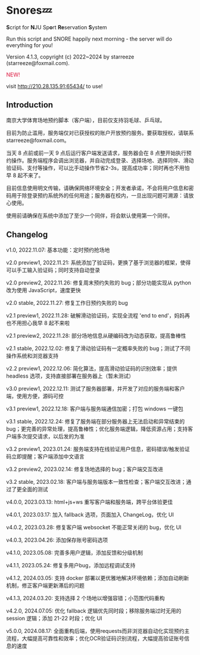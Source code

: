 # Snores💤

<p><b>S</b>cript for <b>N</b>JU Sp<b>o</b>rt <b>Re</b>servation <b>S</b>ystem</p>
<p>Run this script and SNORE happily next morning - the server will do everything for you!</p>
<p>Version 4.1.3, copyright (c) 2022~2024 by starreeze (starreeze@foxmail.com).</p>

<p style="color: crimson;">NEW!</p>

visit http://210.28.135.91:65434/ to use!

## Introduction

<p>南京大学体育场地预约脚本（客户端），目前仅支持羽毛球、乒乓球。</p>
<p>目前为防止滥用，服务端仅对已获授权的账户开放预约服务。要获取授权，请联系starreeze@foxmail.com。</p>
<p>当天 8 点前或前一天 9 点后运行客户端发送请求，服务器会在 8 点整开始执行预约操作。服务端程序会调出浏览器，并自动完成登录、选择场地、选择同伴、滑动验证码、支付等操作，可以比手动操作节省2-3s，提高成功率；同时再也不用怕早 8 起不来了。</p>
<p>目前信息使用明文传输，请确保网络环境安全；开发者承诺，不会将用户信息和密码用于除登录预约系统外的任何用途；服务器在校内，一旦出现问题可溯源：请放心使用。</p>
<p>使用前请确保在系统中添加了至少一个同伴，将会默认使用第一个同伴。</p>

## Changelog

<p>v1.0, 2022.11.07: 基本功能：定时预约抢场地</p>
<p>v2.0 preview1, 2022.11.21: 系统添加了验证码，更换了基于浏览器的框架，使得可以手工输入验证码；同时支持自动登录</p>
<p>v2.0 preview2, 2022.11.26: 修复周末预约失败的 bug；部分功能实现从 python 改为使用 JavaScript，速度更快</p>
<p>v2.0 stable, 2022.11.27: 修复工作日预约失败的 bug</p>
<p>v2.1 preview1, 2022.11.28: 破解滑动验证码，实现全流程 'end to end'，妈妈再也不用担心我早 8 起不来啦</p>
<p>v2.1 preview2, 2022.11.28: 部分场地信息从硬编码改为动态获取，提高鲁棒性</p>
<p>v2.1 stable, 2022.12.02: 修复了滑动验证码有一定概率失败的 bug；测试了不同操作系统和浏览器支持</p>
<p>v2.2 preview1, 2022.12.06: 简化算法，提高滑动验证码的识别效率；提供 headless 选项，支持直接部署在服务器上（暂未测试）</p>
<p>v3.0 preview1, 2022.12.11: 测试了服务器部署，并开发了对应的服务端和客户端，使用方便，源码可控</p>
<p>v3.1 preview1, 2022.12.18: 客户端与服务端通信加密；打包 windows 一键包</p>
<p>v3.1 stable, 2022.12.24: 修复了服务端在部分服务器上无法启动和异常结束的 bug；更完善的异常处理，提高鲁棒性；优化服务端逻辑，降低资源占用；支持客户端多次提交请求，以后发的为准</p>
<p>v3.2 preview1, 2023.01.24: 服务端支持在线验证用户信息，密码错误/触发验证码立即提醒；客户端添加中文语言</p>
<p>v3.2 preview2, 2023.02.14: 修复场地选择的 bug；客户端交互改进</p>
<p>v3.2 stable, 2023.02.18: 客户端与服务端版本一致性检查；客户端交互改进；通过了更全面的测试</p>
<p>v4.0.0, 2023.03.13: html+js+ws 重写客户端和服务端，跨平台体验更佳</p>
<p>v4.0.1, 2023.03.17: 加入 fallback 选项，页面加入 ChangeLog，优化 UI</p>
<p>v4.0.2, 2023.03.28: 修复客户端 websocket 不能正常关闭的 bug，优化 UI</p>
<p>v4.0.3, 2023.04.26: 添加保存账号密码选项</p>
<p>v4.1.0, 2023.05.08: 完善多用户逻辑，添加反馈和分级机制</p>
<p>v4.1.1, 2023.05.24: 修复多用户bug，添加远程调试支持</p>
<p>v4.1.2, 2024.03.05: 支持 docker 部署以更优雅地解决环境依赖；添加自动刷新机制，修正客户端更新滞后的问题</p>
<p>v4.1.3, 2024.03.20: 支持选择 2 个场地以增强容错；小范围代码重构</p>
<p>v4.2.0, 2024.07.05: 优化 fallback 逻辑优先同时段；移除服务端过时无用的 session 逻辑；添加 21-22 时段；优化 UI</p>
<p>v5.0.0, 2024.08.17: 全面重构后端，使用requests而非浏览器自动化实现预约主流程，大幅提高可靠性和效率；优化OCR验证码识别流程，大幅提高验证账号信息的速度</p>
